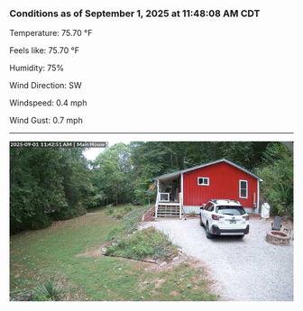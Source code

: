 ### Conditions as of September 1, 2025 at 11:48:08 AM CDT 

Temperature: 75.70 &deg;F

Feels like: 75.70 &deg;F

Humidity: 75%

Wind Direction: SW

Windspeed: 0.4 mph

Wind Gust: 0.7 mph

---

<img src="./images/latest.jpeg"/>

